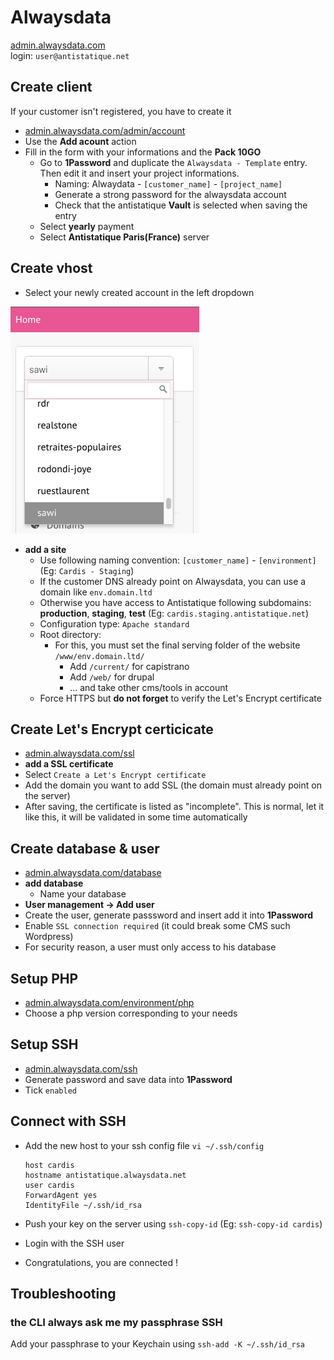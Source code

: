 # Alwaysdata

[admin.alwaysdata.com](https://admin.alwaysdata.com/)   
login: `user@antistatique.net`

## Create client
If your customer isn't registered, you have to create it

- [admin.alwaysdata.com/admin/account](https://admin.alwaysdata.com/admin/account/)
- Use the __Add acount__ action
- Fill in the form with your informations and the __Pack 10GO__
  - Go to __1Password__ and duplicate the `Alwaysdata - Template` entry. Then edit it and insert your project informations.
    - Naming: Alwaydata - `[customer_name]` - `[project_name]`
    - Generate a strong password for the alwaysdata account
    - Check that the antistatique __Vault__ is selected when saving the entry
  - Select __yearly__ payment
  - Select __Antistatique Paris(France)__ server

## Create vhost

- Select your newly created account in the left dropdown

![Alwaysdata - Accounts dropdown](img/alwaysdata-accounts-dropdown.png)

- __add a site__
  - Use following naming convention: `[customer_name]` - `[environment]` (Eg: `Cardis - Staging`)
  - If the customer DNS already point on Alwaysdata, you can use a domain like `env.domain.ltd`
  - Otherwise you have access to Antistatique following subdomains: __production__, __staging__, __test__ (Eg: `cardis.staging.antistatique.net`)
  - Configuration type: `Apache standard`
  - Root directory:
    - For this, you must set the final serving folder of the website `/www/env.domain.ltd/`
      - Add `/current/` for capistrano
      - Add `/web/` for drupal
      - ... and take other cms/tools in account
  - Force HTTPS but __do not forget__ to verify the Let's Encrypt certificate

## Create Let's Encrypt certicicate

- [admin.alwaysdata.com/ssl](https://admin.alwaysdata.com/ssl/)
- __add a SSL certificate__
- Select `Create a Let's Encrypt certificate`
- Add the domain you want to add SSL (the domain must already point on the server)
- After saving, the certificate is listed as "incomplete". This is normal, let it like this, it will be validated in some time automatically

## Create database & user

- [admin.alwaysdata.com/database](https://admin.alwaysdata.com/database/?type=mysql)
- __add database__
  - Name your database
- __User management -> Add user__
- Create the user, generate passsword and insert add it into __1Password__
- Enable `SSL connection required` (it could break some CMS such Wordpress)
- For security reason, a user must only access to his database

## Setup PHP
- [admin.alwaysdata.com/environment/php](https://admin.alwaysdata.com/environment/php/)
- Choose a php version corresponding to your needs

## Setup SSH
- [admin.alwaysdata.com/ssh](https://admin.alwaysdata.com/ssh/)
- Generate password and save data into __1Password__
- Tick `enabled`

## Connect with SSH
- Add the new host to your ssh config file `vi ~/.ssh/config`

  ```
  host cardis
  hostname antistatique.alwaysdata.net
  user cardis
  ForwardAgent yes
  IdentityFile ~/.ssh/id_rsa
  ```

- Push your key on the server using `ssh-copy-id` (Eg: `ssh-copy-id cardis`)
- Login with the SSH user
- Congratulations, you are connected !

## Troubleshooting

### the CLI always ask me my passphrase SSH

Add your passphrase to your Keychain using `ssh-add -K ~/.ssh/id_rsa`

